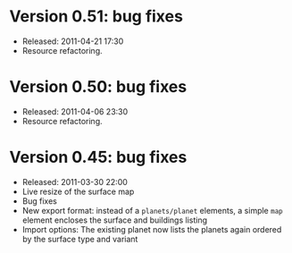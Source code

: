 

# Version 0.51: bug fixes #
  * Released: 2011-04-21 17:30
  * Resource refactoring.

# Version 0.50: bug fixes #
  * Released: 2011-04-06 23:30
  * Resource refactoring.

# Version 0.45: bug fixes #
  * Released: 2011-03-30 22:00
  * Live resize of the surface map
  * Bug fixes
  * New export format: instead of a `planets/planet` elements, a simple `map` element encloses the surface and buildings listing
  * Import options: The existing planet now lists the planets again ordered by the surface type and variant